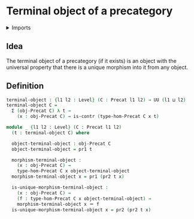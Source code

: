 # Terminal object of a precategory

<details><summary>Imports</summary>
```agda
module category-theory.terminal-objects-precategories where
open import category-theory.precategories
open import foundation-core.identity-types
open import foundation.contractible-types
open import foundation.dependent-pair-types
open import foundation.universe-levels
```
</details>

## Idea

The terminal object of a precategory (if it exists) is an object with the universal property that there is a unique morphism into it from any object.

## Definition

```agda
terminal-object : {l1 l2 : Level} (C : Precat l1 l2) → UU (l1 ⊔ l2)
terminal-object C =
  Σ (obj-Precat C) λ t →
    (x : obj-Precat C) → is-contr (type-hom-Precat C x t)

module _ {l1 l2 : Level} (C : Precat l1 l2)
  (t : terminal-object C) where

  object-terminal-object : obj-Precat C
  object-terminal-object = pr1 t

  morphism-terminal-object :
    (x : obj-Precat C) →
    type-hom-Precat C x object-terminal-object
  morphism-terminal-object x = pr1 (pr2 t x)

  is-unique-morphism-terminal-object :
    (x : obj-Precat C) →
    (f : type-hom-Precat C x object-terminal-object) →
    morphism-terminal-object x ＝ f
  is-unique-morphism-terminal-object x = pr2 (pr2 t x)
```
